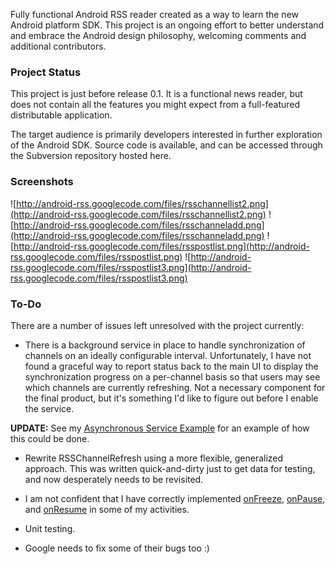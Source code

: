 Fully functional Android RSS reader created as a way to learn the new Android platform SDK.  This project is an ongoing effort to better understand and embrace the Android design philosophy, welcoming comments and additional contributors.

### Project Status ###

This project is just before release 0.1.  It is a functional news reader, but does not contain all the features you might expect from a full-featured distributable application.

The target audience is primarily developers interested in further exploration of the Android SDK.  Source code is available, and can be accessed through the Subversion repository hosted here.

### Screenshots ###

![http://android-rss.googlecode.com/files/rsschannellist2.png](http://android-rss.googlecode.com/files/rsschannellist2.png)
![http://android-rss.googlecode.com/files/rsschanneladd.png](http://android-rss.googlecode.com/files/rsschanneladd.png)
![http://android-rss.googlecode.com/files/rsspostlist.png](http://android-rss.googlecode.com/files/rsspostlist.png)
![http://android-rss.googlecode.com/files/rsspostlist3.png](http://android-rss.googlecode.com/files/rsspostlist3.png)

### To-Do ###

There are a number of issues left unresolved with the project currently:

  * There is a background service in place to handle synchronization of channels on an ideally configurable interval.  Unfortunately, I have not found a graceful way to report status back to the main UI to display the synchronization progress on a per-channel basis so that users may see which channels are currently refreshing.  Not a necessary component for the final product, but it's something I'd like to figure out before I enable the service.

**UPDATE:** See my [Asynchronous Service Example](http://devtcg.blogspot.com/2008/01/asynchronous-service-example.html) for an example of how this could be done.

  * Rewrite RSSChannelRefresh using a more flexible, generalized approach.  This was written quick-and-dirty just to get data for testing, and now desperately needs to be revisited.

  * I am not confident that I have correctly implemented [onFreeze](http://code.google.com/android/reference/android/app/Activity.html#onFreeze(android.os.Bundle)), [onPause](http://code.google.com/android/reference/android/app/Activity.html#onPause()), and [onResume](http://code.google.com/android/reference/android/app/Activity.html#onResume()) in some of my activities.

  * Unit testing.

  * Google needs to fix some of their bugs too :)